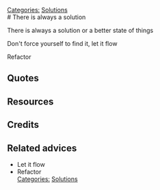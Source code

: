 [Categories:](../Categories/index.md) [Solutions](../Categories/Solutions.md)<br># There is always a solution

There is always a solution or a better state of things

Don't force yourself to find it, let it flow

Refactor

## Quotes

## Resources

## Credits

## Related advices

- Let it flow
- Refactor
<br>[Categories:](../Categories/index.md) [Solutions](../Categories/Solutions.md)